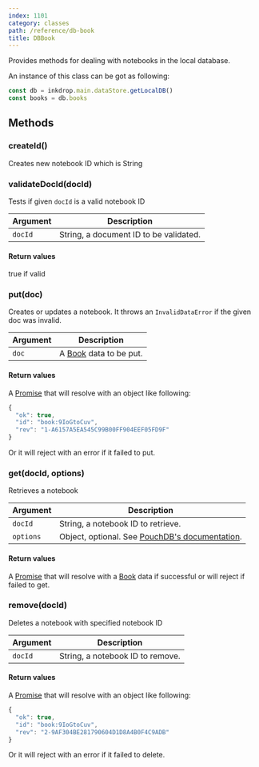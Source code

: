 ```yaml
---
index: 1101
category: classes
path: /reference/db-book
title: DBBook
---
```


Provides methods for dealing with notebooks in the local database.

An instance of this class can be got as following:

```js
const db = inkdrop.main.dataStore.getLocalDB()
const books = db.books
```

## Methods

### createId()

Creates new notebook ID which is String

### validateDocId(docId)

Tests if given `docId` is a valid notebook ID

| Argument | Description |
| -------- | ----------- |
| `docId` | String, a document ID to be validated.  |

#### Return values

true if valid

### put(doc)

Creates or updates a notebook. It throws an `InvalidDataError` if the given doc was invalid.

| Argument | Description |
| -------- | ----------- |
| `doc` | A [Book](/reference/data-models#a-nameresource-bookbooka) data to be put. |

#### Return values

A [Promise](https://developer.mozilla.org/en-US/docs/Web/JavaScript/Reference/Global_Objects/Promise) that will resolve with an object like following:

```js
{
  "ok": true,
  "id": "book:9IoGtoCuv",
  "rev": "1-A6157A5EA545C99B00FF904EEF05FD9F"
}
```

Or it will reject with an error if it failed to put.

### get(docId, options)

Retrieves a notebook

| Argument | Description |
| -------- | ----------- |
| `docId` | String, a notebook ID to retrieve. |
| `options` | Object, optional. See [PouchDB's documentation](https://pouchdb.com/api.html#fetch_document). |

#### Return values

A [Promise](https://developer.mozilla.org/en-US/docs/Web/JavaScript/Reference/Global_Objects/Promise) that will resolve with a [Book](/reference/data-models#a-nameresource-bookbooka) data if successful or will reject if failed to get.

### remove(docId)

Deletes a notebook with specified notebook ID

| Argument | Description |
| -------- | ----------- |
| `docId` | String, a notebook ID to remove. |

#### Return values

A [Promise](https://developer.mozilla.org/en-US/docs/Web/JavaScript/Reference/Global_Objects/Promise) that will resolve with an object like following:

```js
{
  "ok": true,
  "id": "book:9IoGtoCuv",
  "rev": "2-9AF304BE281790604D1D8A4B0F4C9ADB"
}
```

Or it will reject with an error if it failed to delete.
